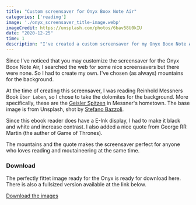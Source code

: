 ```yaml
---
title: "Custom screensaver for Onyx Boox Note Air"
categories: ['reading']
image: './onyx_screensaver_title-image.webp'
imageCredit: https://unsplash.com/photos/6bav58U0kIU
date: "2020-12-25"
time: 1
description: "I've created a custom screensaver for my Onyx Boox Note Air - and it is available for download."
---
```


Since I've noticed that you may customize the screensaver for the Onyx Boox Note Air, I searched the web for some nice screensavers but there were none.
So I had to create my own. I've chosen (as always) mountains for the background.

At the time of creating this screensaver, I was reading Reinhold Messners Book `Über Leben`,
so I chose to take the dolomites for the background. More specifically, these are the [Geisler Spitzen](https://www.google.at/maps/place/Odlegruppa/) in Messner's hometown.
The base image is from Unsplash, shot by [Stefano Bazzoli](https://unsplash.com/@stefanobaz).

Since this ebook reader does have a E-Ink display, I had to make it black and white and increase contrast.
I also added a nice quote from George RR Martin (the auther of Game of Thrones).

The mountains and the quote makes the screensaver perfect for anyone who loves reading and moutaineering at the same time.

### Download
The perfectly fittet image ready for the Onyx is ready for download here.
There is also a fullsized version available at the link below.

[Download the images](https://github.com/davidkroell/gatsby-portfolio/tree/master/content/blogposts/2020/custom-screensaver-for-onyx-boox-note-air)

